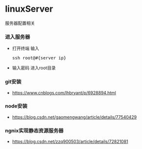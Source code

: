 # linuxServer
服务器配置相关

### 进入服务器
* 打开终端 输入  <pre>ssh root@#{server ip}</pre>  
* 输入密码 进入root目录

### git安装
* https://www.cnblogs.com/lhbryant/p/6928894.html

### node安装
* https://blog.csdn.net/gaomengwang/article/details/77540429

### ngnix实现静态资源服务器
* https://blog.csdn.net/zzq900503/article/details/72821081
